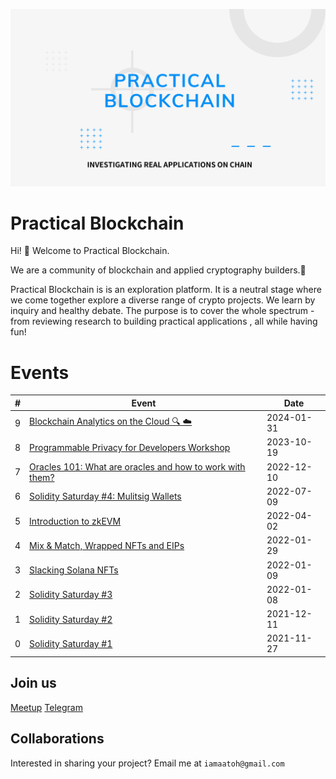 ![Practical Blockchain Banner](/assets/banner.png)

# Practical Blockchain

Hi! 👋 Welcome to Practical Blockchain.

We are a community of blockchain and applied cryptography builders.👷

Practical Blockchain is is an exploration platform. It is a neutral stage where we come together explore a diverse range of crypto projects. We learn by inquiry and healthy debate. The purpose is to cover the whole spectrum - from reviewing research to building practical applications , all while having fun!

# Events

| #   | Event                                                                                                                     | Date       |
| --- | ------------------------------------------------------------------------------------------------------------------------- | ---------- |
| 9   | [Blockchain Analytics on the Cloud 🔍 ☁️](/2024/blockchain-analytics/)                                                    | 2024-01-31 |
| 8   | [Programmable Privacy for Developers Workshop](https://www.meetup.com/practical-blockchain/events/296418982/)             | 2023-10-19 |
| 7   | [Oracles 101: What are oracles and how to work with them?](https://www.meetup.com/practical-blockchain/events/289962866/) | 2022-12-10 |
| 6   | [Solidity Saturday #4: Mulitsig Wallets](https://www.meetup.com/practical-blockchain/events/286734006/)                   | 2022-07-09 |
| 5   | [Introduction to zkEVM](https://www.meetup.com/practical-blockchain/events/284966322/)                                    | 2022-04-02 |
| 4   | [Mix & Match, Wrapped NFTs and EIPs](https://www.meetup.com/practical-blockchain/events/283520325/)                       | 2022-01-29 |
| 3   | [Slacking Solana NFTs](https://www.meetup.com/practical-blockchain/events/283006224/)                                     | 2022-01-09 |
| 2   | [Solidity Saturday #3](https://www.meetup.com/practical-blockchain/events/283005417/)                                     | 2022-01-08 |
| 1   | [Solidity Saturday #2](https://www.meetup.com/practical-blockchain/events/282521052/)                                     | 2021-12-11 |
| 0   | [Solidity Saturday #1](https://www.meetup.com/practical-blockchain/events/282163424/)                                     | 2021-11-27 |

## Join us

[Meetup](https://www.meetup.com/practical-blockchain/)
[Telegram](https://t.me/+ekVZbpgv-gphNTE1)

## Collaborations

Interested in sharing your project? Email me at `iamaatoh@gmail.com`
